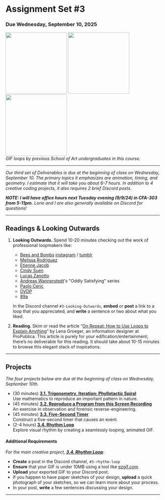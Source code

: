 # Assignment Set #3

### Due Wednesday, September 10, 2025


<img src="../../openprocessing_images/loop-dinkolas.gif" width="200" height="200"> <img src="../../openprocessing_images/loop-alyssa.gif" width="200" height="200"> <img src="../../openprocessing_images/loop-jun.gif" width="200" height="200"><br />*GIF loops by previous School of Art undergraduates in this course.*

---

*Our third set of Deliverables is due at the beginning of class on Wednesday, September 10. The primary topics it emphasizes are animation, timing, and geometry. I estimate that it will take you about 6-7 hours. In addition to 4 creative coding projects, it also requires 2 brief Discord posts.*

***NOTE: I will have office hours next Tuesday evening (9/9/24) in CFA-303 from 5-11pm.*** *Lorie and I are also generally available on Discord for questions!*

---

## Readings & Looking Outwards

1. **Looking Outwards.** Spend 10-20 minutes checking out the work of professional loopmakers like: 
	* [Bees and Bombs](https://www.instagram.com/davebeesbombs/) [instagram](https://www.instagram.com/davebeesbombs/) / [tumblr](https://beesandbombs.tumblr.com/)
	* [Melissa Rodriguez](https://objkt.com/profile/tz1UtTasn4DTyb9rHYnLAjxSQHfkvAWtBbAQ/created)
	* [Etienne Jacob](https://bleuje.com/animationsite/)
	* [Cindy Suen](https://cargocollective.com/cindysuen)
	* [Lucas Zanotto](https://www.instagram.com/lucas_zanotto/?hl=en)
	* [Andreas Wannerstedt](https://andreaswannerstedt.se/oddly-satisfying-vol2)'s "Oddly Satisfying" series
	* [Paolo Ceric](https://patakk.tumblr.com/)
	* [DVDP](https://www.instagram.com/dvdp/)
	* [89a](https://www.89a.co.uk/)

	In the Discord channel `#3-Looking-Outwards`, **embed** or **post** a link to a loop that you appreciated, and **write** a sentence or two about what you liked.
2. **Reading**. Skim or read the article “[On Repeat: How to Use Loops to Explain Anything](https://www.propublica.org/nerds/on-repeat-how-to-use-loops-to-explain-anything)” by Lena Groeger, an information designer at ProPublica. This article is purely for your edification/entertainment; there’s no deliverable for this reading. It should take about 10-15 minutes to browse this elegant stack of inspirations.


---

## Projects

*The four projects below are due at the beginning of class on Wednesday, September 10th.*

* (30 minutes) [**3.1. Trigonometry, Iteration: Phyllotactic Spiral**](https://openprocessing.org/class/100952/#/c/101413)<br />Use mathematics to reproduce an important pattern in nature.
* (45 minutes) [**3.2. Reproduce a Program from this Screen Recording**](https://openprocessing.org/class/100952/#/c/101416)<br />An exercise in observation and forensic reverse-engineering.
* (45 minutes) [**3.3. Five-Second Timer**](https://openprocessing.org/class/100952/#/c/101414)<br />Construct a five-second timer that causes an event.
* (2-4 hours) [**3.4. Rhythm Loop**](https://openprocessing.org/class/100952/#/c/101415)<br />Explore visual rhythm by creating a seamlessly looping, animated GIF.

#### Additional Requirements

*For the main creative project, [**3.4. Rhythm Loop**](https://openprocessing.org/class/100952/#/c/101415):*

* **Create** a post in the Discord channel, `#3-rhythm-loop`
* **Ensure** that your GIF is under 10MB using a tool like [ezgif.com](https://ezgif.com/optimize).
* **Upload** your exported GIF to your Discord post.
* If you happen to have paper sketches of your design, **upload** a quick photograph of your sketches, so we can learn more about your process. 
* In your post, **write** a few sentences discussing your design.

---



